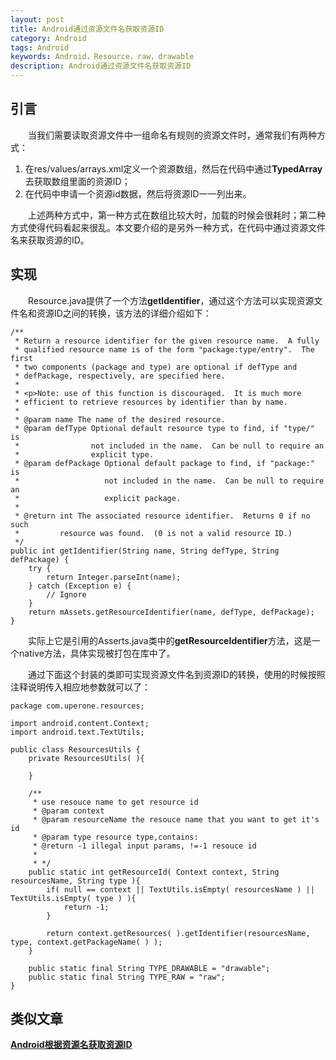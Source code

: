 ```yaml
---
layout: post
title: Android通过资源文件名获取资源ID
category: Android
tags: Android
keywords: Android，Resource，raw，drawable
description: Android通过资源文件名获取资源ID
---
```

## 引言
&emsp;&emsp;当我们需要读取资源文件中一组命名有规则的资源文件时，通常我们有两种方式：

1. 在res/values/arrays.xml定义一个资源数组，然后在代码中通过**TypedArray**去获取数组里面的资源ID；
2. 在代码中申请一个资源id数据，然后将资源ID一一列出来。

&emsp;&emsp;上述两种方式中，第一种方式在数组比较大时，加载的时候会很耗时；第二种方式使得代码看起来很乱。本文要介绍的是另外一种方式，在代码中通过资源文件名来获取资源的ID。

## 实现
&emsp;&emsp;Resource.java提供了一个方法**getIdentifier**，通过这个方法可以实现资源文件名和资源ID之间的转换，该方法的详细介绍如下：

	/**
     * Return a resource identifier for the given resource name.  A fully
     * qualified resource name is of the form "package:type/entry".  The first
     * two components (package and type) are optional if defType and
     * defPackage, respectively, are specified here.
     * 
     * <p>Note: use of this function is discouraged.  It is much more
     * efficient to retrieve resources by identifier than by name.
     * 
     * @param name The name of the desired resource.
     * @param defType Optional default resource type to find, if "type/" is
     *                not included in the name.  Can be null to require an
     *                explicit type.
     * @param defPackage Optional default package to find, if "package:" is
     *                   not included in the name.  Can be null to require an
     *                   explicit package.
     * 
     * @return int The associated resource identifier.  Returns 0 if no such
     *         resource was found.  (0 is not a valid resource ID.)
     */
    public int getIdentifier(String name, String defType, String defPackage) {
        try {
            return Integer.parseInt(name);
        } catch (Exception e) {
            // Ignore
        }
        return mAssets.getResourceIdentifier(name, defType, defPackage);
    }

&emsp;&emsp;实际上它是引用的Asserts.java类中的**getResourceIdentifier**方法，这是一个native方法，具体实现被打包在库中了。

&emsp;&emsp;通过下面这个封装的类即可实现资源文件名到资源ID的转换，使用的时候按照注释说明传入相应地参数就可以了：

	package com.uperone.resources;
	
	import android.content.Context;
	import android.text.TextUtils;
	
	public class ResourcesUtils {
		private ResourcesUtils( ){
			
		}
		
		/**
		 * use resouce name to get resource id
		 * @param context
		 * @param resourceName the resouce name that you want to get it's id
		 * @param type resource type,contains:
		 * @return -1 illegal input params, !=-1 resouce id
		 * 
		 * */
		public static int getResourceId( Context context, String resourcesName, String type ){
			if( null == context || TextUtils.isEmpty( resourcesName ) || TextUtils.isEmpty( type ) ){
				return -1;
			}
			
			return context.getResources( ).getIdentifier(resourcesName, type, context.getPackageName( ) );
		}
		
		public static final String TYPE_DRAWABLE = "drawable";
		public static final String TYPE_RAW = "raw";
	}

## 类似文章
[**Android根据资源名获取资源ID**](http://droidyue.com/blog/2014/09/12/get-resource-id-by-name-in-android/)



